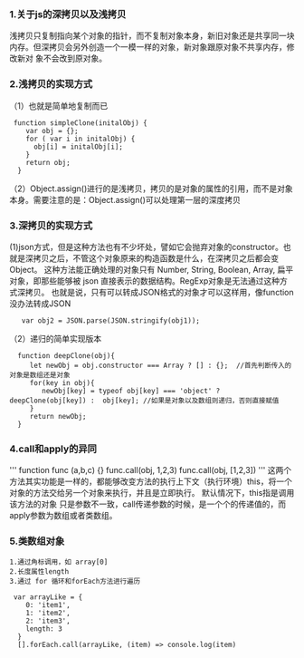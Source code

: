 ### 1.关于js的深拷贝以及浅拷贝
  浅拷贝只复制指向某个对象的指针，而不复制对象本身，新旧对象还是共享同一块内存。但深拷贝会另外创造一个一模一样的对象，新对象跟原对象不共享内存，修改新对   象不会改到原对象。
### 2.浅拷贝的实现方式
  （1）也就是简单地复制而已
  ```  
   function simpleClone(initalObj) {    
      var obj = {};    
      for ( var i in initalObj) {
        obj[i] = initalObj[i];
      }    
      return obj;
    }
```
 （2）Object.assign()进行的是浅拷贝，拷贝的是对象的属性的引用，而不是对象本身。需要注意的是：Object.assign()可以处理第一层的深度拷贝
### 3.深拷贝的实现方式
  (1)json方式，但是这种方法也有不少坏处，譬如它会抛弃对象的constructor。也就是深拷贝之后，不管这个对象原来的构造函数是什么，在深拷贝之后都会变Object。
这种方法能正确处理的对象只有 Number, String, Boolean, Array, 扁平对象，即那些能够被 json 直接表示的数据结构。RegExp对象是无法通过这种方式深拷贝。
也就是说，只有可以转成JSON格式的对象才可以这样用，像function没办法转成JSON
``` 
   var obj2 = JSON.parse(JSON.stringify(obj1));
 ```
  （2）递归的简单实现版本
```
  function deepClone(obj){
     let newObj = obj.constructor === Array ? [] : {};  //首先判断传入的对象是数组还是对象
     for(key in obj){
        newObj[key] = typeof obj[key] === 'object' ? deepClone(obj[key]) :  obj[key]; //如果是对象以及数组则递归，否则直接赋值
     }
     return newObj;
  }
  ```
### 4.call和apply的异同
'''
function func (a,b,c) {}
func.call(obj, 1,2,3)
func.call(obj, [1,2,3])
'''
    这两个方法其实功能是一样的，都能够改变方法的执行上下文（执行环境）this，将一个对象的方法交给另一个对象来执行，并且是立即执行。
    默认情况下，this指是调用该方法的对象
    只是参数不一致，call传递参数的时候，是一个个的传递值的，而apply参数为数组或者类数组。
 
### 5.类数组对象
    1.通过角标调用，如 array[0]
    2.长度属性length
    3.通过 for 循环和forEach方法进行遍历
```
 var arrayLike = {
    0: 'item1',
    1: 'item2',
    2: 'item3',
    length: 3
  }
  [].forEach.call(arrayLike, (item) => console.log(item)
```
 
